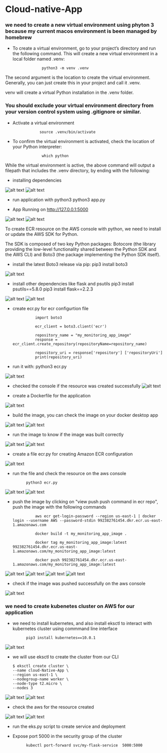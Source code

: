 # Cloud-native-App

### we need to create a new virtual environment using phyton 3 because my current macos environment is been managed by homebrew

- To create a virtual environment, go to your project’s directory and run the following command. This will create a new virtual environment in a local folder named .venv:

                   python3 -m venv .venv

The second argument is the location to create the virtual environment. Generally, you can just create this in your project and call it .venv.

venv will create a virtual Python installation in the .venv folder.
### You should exclude your virtual environment directory from your version control system using .gitignore or similar.

- Activate a virtual environment

                  source .venv/bin/activate

- To confirm the virtual environment is activated, check the location of your Python interpreter:

                   which python

While the virtual environment is active, the above command will output a filepath that includes the .venv directory, by ending with the following:


- installing dependencies

![alt text](images/1.1.png)
![alt text](images/1.2.png)

- run application with python3
                  python3 app.py

- App Running on http://127.0.0.1:5000

![alt text](images/1.3.png)
![alt text](images/1.4.png)


To create  ECR resource on the AWS console with python, we need to  install or update the AWS SDK for Python.

The SDK is composed of two key Python packages: Botocore (the library providing the low-level functionality shared between the Python SDK and the AWS CLI) and Boto3 (the package implementing the Python SDK itself).

- install the latest Boto3 release via pip:
                  pip3 install boto3

![alt text](images/1.9.png)

- install other dependencies like flask and psutils
                  pip3 install psutils==5.8.0
                  pip3 install flask==2.2.3

![alt text](images/1.1.png)
![alt text](images/1.2.png)

- create ecr.py for ecr configurtion file

                import boto3

                ecr_client = boto3.client('ecr')

                repository_name = "my_monitoring_app_image"
                response = ecr_client.create_repository(repositoryName=repository_name)

                repository_uri = response['repository'] ['repositoryUri']
                print(repository_uri)

- run it with:
                  python3 ecr.py

![alt text](images/1.3.png)

- checked the console if the resource was created successfully
![alt text](images/1.4.png)

- create a Dockerfile for the application

 ![alt text](images/1.5.png)

 - build the image, you can check the image on your docker desktop app

 ![alt text](images/1.6.png)
 ![alt text](images/1.7.png)
 
 - run the image to know if the image was built correctly

![alt text](images/1.8.png)
![alt text](images/1.4.png)

- create a file ecr.py for creating Amazon ECR configuration

![alt text](images/1.10.png)

- run the file and check the resource on the aws console

            python3 ecr.py

![alt text](images/1.11.png)
![alt text](images/1.12.png)


- push the image by clicking on "view push push command in ecr repo", push the image with the following commands 

                aws ecr get-login-password --region us-east-1 | docker login --username AWS --password-stdin 992382761454.dkr.ecr.us-east-1.amazonaws.com

                docker build -t my_monitoring_app_image .

                docker tag my_monitoring_app_image:latest 992382761454.dkr.ecr.us-east-1.amazonaws.com/my_monitoring_app_image:latest

                docker push 992382761454.dkr.ecr.us-east-1.amazonaws.com/my_monitoring_app_image:latest

![alt text](images/1.13.png)
![alt text](images/1.14.png)
![alt text](images/1.15.png)
![alt text](images/1.16.png)

- check if the image was pushed successfully on the aws console

![alt text](images/1.17.png)

### we need to create kubenetes cluster on AWS for our application
- we need to install kubernetes, and also install eksctl to interact with kubernetes cluster using commmand line interface

            pip3 install kubernetes==10.0.1

![alt text](images/1.20.png)

- we will use eksctl to create the cluster from our CLI

      $ eksctl create cluster \
      --name cloud-Native-App \
      --region us-east-1 \
      --nodegroup-name worker \
      --node-type t2.micro \
      --nodes 3      

![alt text](images/1.18.png)
![alt text](images/1.19.png)

- check the aws for the resource created

![alt text](images/1.21.png)
![alt text](images/1.22.png)

- run the eks.py script to create service and deployment

- Expose port 5000 in the security group of the cluster


            kubectl port-forward svc/my-flask-service  5000:5000